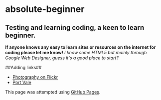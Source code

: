 # absolute-beginner
## Testing and learning coding, a keen to learn beginner. 
**If anyone knows any easy to learn sites or resources on the internet for coding please let me know!**
*I know some HTML5 but mainly through Google Web Designer, guess it's a good place to start?*

##Adding links##
- <a href="www.flickr.com/photos/paultomlin">Photography on Flickr</a>
- <a href="www.onevalefan.co.uk">Port Vale</a>


This page was attempted using [GitHub Pages](https://pages.github.com/).
